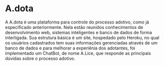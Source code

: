 # A.dota

A A.dota é uma plataforma para controle do processo adotivo, como já especificado anteriormente. Nela estão reunidos conhecimentos de desenvolvimento web, sistemas inteligentes e banco de dados de forma interligada. Sua estrutura básica é um site, hospedado pelo Heroku, no qual os usuários cadastrados tem suas informações gerenciadas através de um banco de dados e para melhorar a experiênia dos adotantes, foi implementado um ChatBot, de nome A.Lice, que responde as principais dúvidas sobre o processo adotivo.
